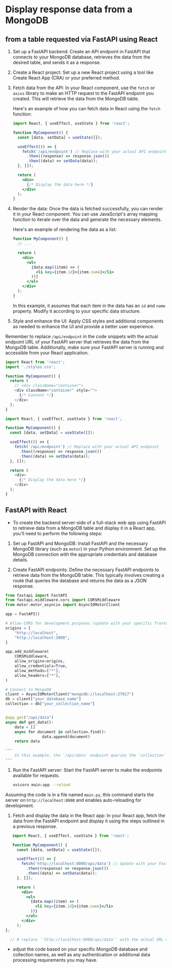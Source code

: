 
# Display response data from a MongoDB

## from a table requested via FastAPI using React

1. Set up a FastAPI backend: Create an API endpoint in FastAPI that connects to your MongoDB database, retrieves the data from the desired table, and sends it as a response.

2. Create a React project: Set up a new React project using a tool like Create React App (CRA) or your preferred method.

3. Fetch data from the API: In your React component, use the `fetch` or `axios` library to make an HTTP request to the FastAPI endpoint you created. This will retrieve the data from the MongoDB table.

   Here's an example of how you can fetch data in React using the `fetch` function:

   ```jsx
   import React, { useEffect, useState } from 'react';

   function MyComponent() {
     const [data, setData] = useState([]);

     useEffect(() => {
       fetch('/api/endpoint') // Replace with your actual API endpoint
         .then((response) => response.json())
         .then((data) => setData(data));
     }, []);

     return (
       <div>
         {/* Display the data here */}
       </div>
     );
   }
   ```

4. Render the data: Once the data is fetched successfully, you can render it in your React component. You can use JavaScript's array mapping function to iterate over the data and generate the necessary elements.

   Here's an example of rendering the data as a list:

   ```jsx
   function MyComponent() {
     // ...

     return (
       <div>
         <ul>
           {data.map((item) => (
             <li key={item.id}>{item.name}</li>
           ))}
         </ul>
       </div>
     );
   }
   ```

   In this example, it assumes that each item in the data has an `id` and `name` property. Modify it according to your specific data structure.

5. Style and enhance the UI: Apply CSS styles and additional components as needed to enhance the UI and provide a better user experience.

Remember to replace `/api/endpoint` in the code snippets with the actual endpoint URL of your FastAPI server that retrieves the data from the MongoDB table. Additionally, make sure your FastAPI server is running and accessible from your React application.

```js
import React from 'react';
import './styles.css';

function MyComponent() {
  return (
    // <div className="container">
    <div className="container" style="">
      {/* Content */}
    </div>
  );
}
```

```js
import React, { useEffect, useState } from 'react';

function MyComponent() {
  const [data, setData] = useState([]);

  useEffect(() => {
    fetch('/api/endpoint') // Replace with your actual API endpoint
      .then((response) => response.json())
      .then((data) => setData(data));
  }, []);

  return (
    <div>
      {/* Display the data here */}
    </div>
  );
}
```

## FastAPI with React

- To create the backend server-side of a full-stack web app using FastAPI to retrieve data from a MongoDB table and display it in a React app, you'll need to perform the following steps:

1. Set up FastAPI and MongoDB: Install FastAPI and the necessary MongoDB library (such as `motor`) in your Python environment. Set up the MongoDB connection with the appropriate credentials and database details.

2. Create FastAPI endpoints: Define the necessary FastAPI endpoints to retrieve data from the MongoDB table. This typically involves creating a route that queries the database and returns the data as a JSON response.

```py
from fastapi import FastAPI
from fastapi.middleware.cors import CORSMiddleware
from motor.motor_asyncio import AsyncIOMotorClient

app = FastAPI()

# Allow CORS for development purposes (update with your specific frontend URL)
origins = [
    "http://localhost",
    "http://localhost:3000",
]

app.add_middleware(
    CORSMiddleware,
    allow_origins=origins,
    allow_credentials=True,
    allow_methods=["*"],
    allow_headers=["*"],
)

# Connect to MongoDB
client = AsyncIOMotorClient("mongodb://localhost:27017")
db = client["your_database_name"]
collection = db["your_collection_name"]


@app.get("/api/data")
async def get_data():
	data = []
	async for document in collection.find():
				data.append(document)
	return data

"""
	In this example, the `/api/data` endpoint queries the `collection` in the specified MongoDB database and returns the data as a JSON response.
"""
```

1. Run the FastAPI server: Start the FastAPI server to make the endpoints available for requests.

   ```bash
   uvicorn main:app --reload
   ```

Assuming the code is in a file named `main.py`, this command starts the server on `http://localhost:8000` and enables auto-reloading for development.

1. Fetch and display the data in the React app: In your React app, fetch the data from the FastAPI endpoint and display it using the steps outlined in a previous response.

```jsx
   import React, { useEffect, useState } from 'react';

   function MyComponent() {
     const [data, setData] = useState([]);

     useEffect(() => {
       fetch('http://localhost:8000/api/data') // Update with your FastAPI server URL
         .then((response) => response.json())
         .then((data) => setData(data));
     }, []);

     return (
       <div>
         <ul>
           {data.map((item) => (
             <li key={item.id}>{item.name}</li>
           ))}
         </ul>
       </div>
     );
};

  // # replace `'http://localhost:8000/api/data'` with the actual URL of your FastAPI server.
```

- adjust the code based on your specific MongoDB database and collection names, as well as any authentication or additional data processing requirements you may have.
